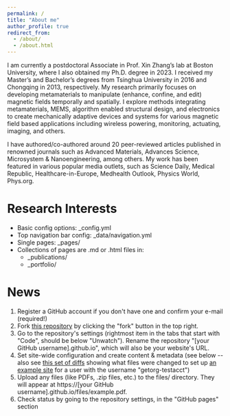 ```yaml
---
permalink: /
title: "About me"
author_profile: true
redirect_from: 
  - /about/
  - /about.html
---
```

I am currently a postdoctoral Associate in Prof. Xin Zhang’s lab at Boston University, where I also obtained my Ph.D. degree in 2023. I received my Master’s and Bachelor’s degrees from Tsinghua University in 2016 and Chongqing in 2013, respectively. My research primarily focuses on developing metamaterials to manipulate (enhance, confine, and edit) magnetic fields temporally and spatially. I explore methods integrating metamaterials, MEMS, algorithm enabled structural design, and electronics to create mechanically adaptive devices and systems for various magnetic field based applications including wireless powering, monitoring, actuating, imaging, and others.

I have authored/co-authored around 20 peer-reviewed articles published in renowned journals such as Advanced Materials, Advances Science, Microsystem & Nanoengineering, among others. My work has been featured in various popular media outlets, such as Science Daily, Medical Republic, Healthcare-in-Europe, Medhealth Outlook, Physics World, Phys.org. 

Research Interests
======
* Basic config options: _config.yml
* Top navigation bar config: _data/navigation.yml
* Single pages: _pages/
* Collections of pages are .md or .html files in:
  * _publications/
  * _portfolio/


News
======
1. Register a GitHub account if you don't have one and confirm your e-mail (required!)
1. Fork [this repository](https://github.com/academicpages/academicpages.github.io) by clicking the "fork" button in the top right. 
1. Go to the repository's settings (rightmost item in the tabs that start with "Code", should be below "Unwatch"). Rename the repository "[your GitHub username].github.io", which will also be your website's URL.
1. Set site-wide configuration and create content & metadata (see below -- also see [this set of diffs](http://archive.is/3TPas) showing what files were changed to set up [an example site](https://getorg-testacct.github.io) for a user with the username "getorg-testacct")
1. Upload any files (like PDFs, .zip files, etc.) to the files/ directory. They will appear at https://[your GitHub username].github.io/files/example.pdf.  
1. Check status by going to the repository settings, in the "GitHub pages" section
